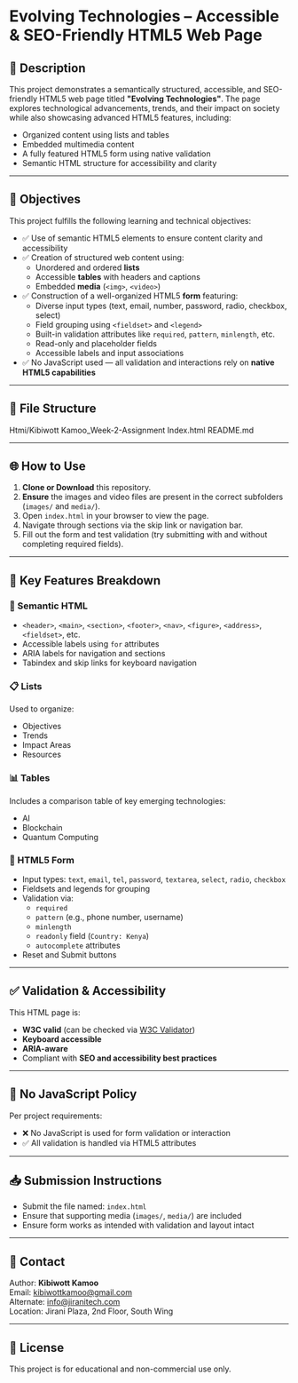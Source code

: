 # Evolving Technologies – Accessible & SEO-Friendly HTML5 Web Page

## 📄 Description

This project demonstrates a semantically structured, accessible, and SEO-friendly HTML5 web page titled **"Evolving Technologies"**. The page explores technological advancements, trends, and their impact on society while also showcasing advanced HTML5 features, including:

- Organized content using lists and tables
- Embedded multimedia content
- A fully featured HTML5 form using native validation
- Semantic HTML structure for accessibility and clarity

---

## 🎯 Objectives

This project fulfills the following learning and technical objectives:

- ✅ Use of semantic HTML5 elements to ensure content clarity and accessibility
- ✅ Creation of structured web content using:
  - Unordered and ordered **lists**
  - Accessible **tables** with headers and captions
  - Embedded **media** (`<img>`, `<video>`)
- ✅ Construction of a well-organized HTML5 **form** featuring:
  - Diverse input types (text, email, number, password, radio, checkbox, select)
  - Field grouping using `<fieldset>` and `<legend>`
  - Built-in validation attributes like `required`, `pattern`, `minlength`, etc.
  - Read-only and placeholder fields
  - Accessible labels and input associations
- ✅ No JavaScript used — all validation and interactions rely on **native HTML5 capabilities**

---

## 📁 File Structure

Htmi/Kibiwott Kamoo_Week-2-Assignment
Index.html
README.md


---

## 🌐 How to Use

1. **Clone or Download** this repository.
2. **Ensure** the images and video files are present in the correct subfolders (`images/` and `media/`).
3. Open `index.html` in your browser to view the page.
4. Navigate through sections via the skip link or navigation bar.
5. Fill out the form and test validation (try submitting with and without completing required fields).

---

## 📌 Key Features Breakdown

### 📑 Semantic HTML
- `<header>`, `<main>`, `<section>`, `<footer>`, `<nav>`, `<figure>`, `<address>`, `<fieldset>`, etc.
- Accessible labels using `for` attributes
- ARIA labels for navigation and sections
- Tabindex and skip links for keyboard navigation

### 📋 Lists
Used to organize:
- Objectives
- Trends
- Impact Areas
- Resources

### 📊 Tables
Includes a comparison table of key emerging technologies:
- AI
- Blockchain
- Quantum Computing



### 🧾 HTML5 Form
- Input types: `text`, `email`, `tel`, `password`, `textarea`, `select`, `radio`, `checkbox`
- Fieldsets and legends for grouping
- Validation via:
  - `required`
  - `pattern` (e.g., phone number, username)
  - `minlength`
  - `readonly` field (`Country: Kenya`)
  - `autocomplete` attributes
- Reset and Submit buttons

---

## ✅ Validation & Accessibility

This HTML page is:
- **W3C valid** (can be checked via [W3C Validator](https://validator.w3.org/))
- **Keyboard accessible**
- **ARIA-aware**
- Compliant with **SEO and accessibility best practices**

---

## 🚫 No JavaScript Policy

Per project requirements:
- ❌ No JavaScript is used for form validation or interaction
- ✅ All validation is handled via HTML5 attributes

---

## 📥 Submission Instructions

- Submit the file named: `index.html`
- Ensure that supporting media (`images/`, `media/`) are included
- Ensure form works as intended with validation and layout intact

---

## 📧 Contact

Author: **Kibiwott Kamoo**  
Email: [kibiwottkamoo@gmail.com](mailto:kibiwottkamoo@gmail.com)  
Alternate: [info@jiranitech.com](mailto:info@jiranitech.com)  
Location: Jirani Plaza, 2nd Floor, South Wing

---

## 📝 License

This project is for educational and non-commercial use only.




